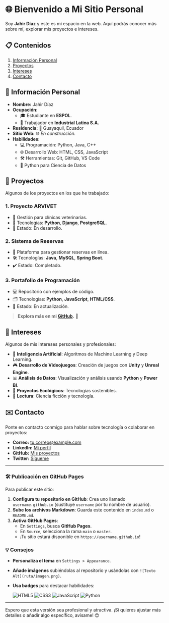 # 🌐 Bienvenido a Mi Sitio Personal
Soy **Jahir Díaz** y este es mi espacio en la web. Aquí podrás conocer más sobre mí, explorar mis proyectos e intereses.

## 📋 Contenidos
1. [Información Personal](#📌-información-personal)
2. [Proyectos](#🚀-proyectos)
3. [Intereses](#🌟-intereses)
4. [Contacto](#✉️-contacto)

## 📌 Información Personal
- **Nombre:** Jahir Díaz
- **Ocupación:** 
  - 🎓 Estudiante en **ESPOL**.
  - 🏢 Trabajador en **Industrial Latina S.A.**
- **Residencia:** 📍 Guayaquil, Ecuador
- **Sitio Web:** 🌐 *En construcción.*
- **Habilidades:** 
  - 💻 Programación: Python, Java, C++
  - 🌐 Desarrollo Web: HTML, CSS, JavaScript
  - 🛠️ Herramientas: Git, GitHub, VS Code
  - 🐍 Python para Ciencia de Datos

## 🚀 Proyectos
Algunos de los proyectos en los que he trabajado:

### 1. **Proyecto ARVIVET**
   - 🐾 Gestión para clínicas veterinarias.
   - 💼 Tecnologías: **Python**, **Django**, **PostgreSQL**.
   - 🌟 Estado: En desarrollo.

### 2. **Sistema de Reservas**
   - 📅 Plataforma para gestionar reservas en línea.
   - 🛠️ Tecnologías: **Java**, **MySQL**, **Spring Boot**.
   - ✔️ Estado: Completado.

### 3. **Portafolio de Programación**
   - 💻 Repositorio con ejemplos de código.
   - 🗂️ Tecnologías: **Python**, **JavaScript**, **HTML/CSS**.
   - 🚧 Estado: En actualización.

> **Explora más en mi [GitHub](https://github.com/tu-usuario).** 🌟

## 🌟 Intereses
Algunos de mis intereses personales y profesionales:

- 🧠 **Inteligencia Artificial**: Algoritmos de Machine Learning y Deep Learning.
- 🎮 **Desarrollo de Videojuegos**: Creación de juegos con **Unity** y **Unreal Engine**.
- 📊 **Análisis de Datos**: Visualización y análisis usando **Python** y **Power BI**.
- 🌱 **Proyectos Ecológicos**: Tecnologías sostenibles.
- 📖 **Lectura**: Ciencia ficción y tecnología.

## ✉️ Contacto
Ponte en contacto conmigo para hablar sobre tecnología o colaborar en proyectos:

- **Correo:** [tu.correo@example.com](mailto:tu.correo@example.com)
- **LinkedIn:** [Mi perfil](https://www.linkedin.com/in/tu-perfil)
- **GitHub:** [Mis proyectos](https://github.com/tu-usuario)
- **Twitter:** [Sígueme](https://twitter.com/tu_usuario)

---

### 🛠️ Publicación en GitHub Pages
Para publicar este sitio:

1. **Configura tu repositorio en GitHub**: Crea uno llamado `username.github.io` (sustituye `username` por tu nombre de usuario).
2. **Sube los archivos Markdown**: Guarda este contenido en `index.md` o `README.md`.
3. **Activa GitHub Pages**:
   - En `Settings`, busca **GitHub Pages**.
   - En `Source`, selecciona la rama `main` o `master`.
   - ¡Tu sitio estará disponible en `https://username.github.io`!

### 💡 Consejos
- **Personaliza el tema** en `Settings > Appearance`.
- **Añade imágenes** subiéndolas al repositorio y usándolas con `![Texto Alt](ruta/imagen.png)`.
- **Usa badges** para destacar habilidades:

  ![HTML5](https://img.shields.io/badge/-HTML5-E34F26?style=flat-square&logo=html5&logoColor=white)
  ![CSS3](https://img.shields.io/badge/-CSS3-1572B6?style=flat-square&logo=css3&logoColor=white)
  ![JavaScript](https://img.shields.io/badge/-JavaScript-F7DF1E?style=flat-square&logo=javascript&logoColor=black)
  ![Python](https://img.shields.io/badge/-Python-3776AB?style=flat-square&logo=python&logoColor=white)

---

Espero que esta versión sea profesional y atractiva. ¡Si quieres ajustar más detalles o añadir algo específico, avísame! 😊

